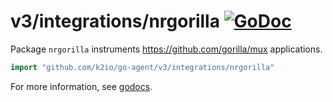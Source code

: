 # v3/integrations/nrgorilla [![GoDoc](https://godoc.org/github.com/k2io/go-agent/v3/integrations/nrgorilla?status.svg)](https://godoc.org/github.com/k2io/go-agent/v3/integrations/nrgorilla)

Package `nrgorilla` instruments https://github.com/gorilla/mux applications.

```go
import "github.com/k2io/go-agent/v3/integrations/nrgorilla"
```

For more information, see
[godocs](https://godoc.org/github.com/k2io/go-agent/v3/integrations/nrgorilla).
